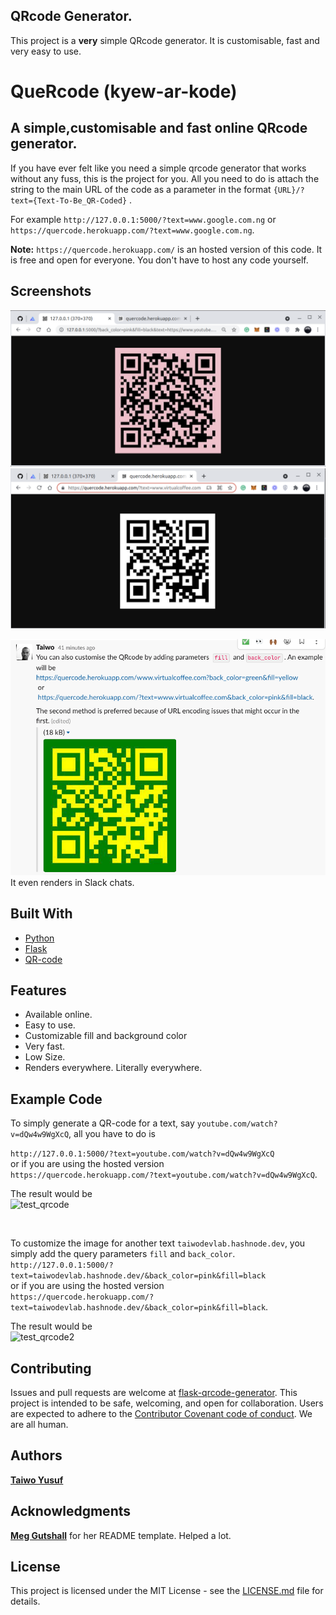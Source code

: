 ## QRcode Generator.

This project is a **very** simple QRcode generator. It is customisable, fast and very easy to use.

# QueRcode (kyew-ar-kode)

## A simple,customisable and fast online QRcode generator.



If you have ever felt like you need a simple qrcode generator that works without any fuss, this is the project for you. 
All you need to do is attach the string to the main URL of the code as a parameter in the format `{URL}/?text={Text-To-Be_QR-Coded}` . 

For example
`http://127.0.0.1:5000/?text=www.google.com.ng` or `https://quercode.herokuapp.com/?text=www.google.com.ng`.

**Note:** `https://quercode.herokuapp.com/` is an hosted version of this code. It is free and open for everyone. You don't have to host any code yourself.


## Screenshots
![image_1](images/img1.png)
![white](images/img2.png)

![slack preview](images/slack.png) </br>
It even renders in Slack chats. 

## Built With

- [Python](https://www.python.org/)
- [Flask](https://flask.palletsprojects.com/en/2.0.x/)
- [QR-code](https://pypi.org/project/qrcode/)

## Features

- Available online.
- Easy to use.
- Customizable fill and background color
- Very fast.
- Low Size.
- Renders everywhere. Literally everywhere.

## Example Code
To simply generate a QR-code for a text, say `youtube.com/watch?v=dQw4w9WgXcQ`, all you have to do is
  
`http://127.0.0.1:5000/?text=youtube.com/watch?v=dQw4w9WgXcQ` </br>
or if you are using the hosted version </br>
`https://quercode.herokuapp.com/?text=youtube.com/watch?v=dQw4w9WgXcQ`.</br>

The result would be </br>
![test_qrcode](https://quercode.herokuapp.com/?text=youtube.com/watch?v=dQw4w9WgXcQ)


</br>

To customize the image for another text `taiwodevlab.hashnode.dev`, you simply add the query parameters `fill` and `back_color`.</br>
`http://127.0.0.1:5000/?text=taiwodevlab.hashnode.dev/&back_color=pink&fill=black` </br>
or if you are using the hosted version </br>
`https://quercode.herokuapp.com/?text=taiwodevlab.hashnode.dev/&back_color=pink&fill=black`.

The result would be </br>
![test_qrcode2](https://quercode.herokuapp.com/?text=taiwodevlab.hashnode.dev/&back_color=pink&fill=black)

## Contributing

Issues and pull requests are welcome at [flask-qrcode-generator](https://github.com/teezzan/flask-qrcode-generator). This project is intended to be safe, welcoming, and open for collaboration. Users are expected to adhere to the [Contributor Covenant code of conduct](https://www.contributor-covenant.org/version/2/0/code_of_conduct/). We are all human.



## Authors

**[Taiwo Yusuf](https://github.com/teezzan/)**


## Acknowledgments

**[Meg Gutshall](https://github.com/meg-gutshall/)** for her README template. Helped a lot.

## License
This project is licensed under the MIT License - see the [LICENSE.md](LICENSE.md) file for details.